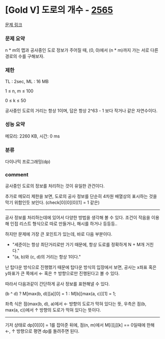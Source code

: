 
# [Gold V] 도로의 개수 - [2565](https://www.acmicpc.net/problem/1577)

[문제 링크](https://www.acmicpc.net/problem/1577)

### 문제 요약

<p> n * m의 맵과 공사중인 도로 정보가 주어질 때, (0, 0)에서 (n * m)까지 가는 서로 다른 경로의 수를 구해보자. </p>

### 제한

TL : 2sec, ML : 16 MB

1 ≤ n, m ≤ 100

0 ≤ k ≤ 50

공사중인 도로의 거리는 항상 1이며, 답은 항상 2^63 - 1 보다 작거나 같은 자연수이다.

### 성능 요약

메모리: 2260 KB, 시간: 0 ms

### 분류

다이나믹 프로그래밍(dp)

### comment

공사중인 도로의 정보를 처리하는 것이 유일한 관건이다.

추가로 메모리 제한을 보면, 도로의 공사 정보를 단순히 4차원 배열상의 표시하는 것을 막기 위함인듯 보인다. (check[0][0][0][1] = 1 같은)

-----------------------------------------------------------------------------------------------------------------------------------------------------------------------

공사 정보를 처리하는데에 있어서 다양한 방법을 생각해 볼 수 있다. 조건이 작음을 이용해 인접 리스트 형식으로 따로 만들거나, 해시를 하거나 등등등..

하지만 문제에 가장 큰 포인트가 있는데, 바로 다음 부분이다.

* "세준이는 항상 최단거리로만 가기 때문에, 항상 도로를 정확하게 N + M개 거친다."
* "(a, b)와 (c, d)의 거리는 항상 1이다."

난 탑다운 방식으로 진행했기 때문에 탑다운 방식의 입장에서 보면, 공사는 x좌표 혹은 y좌표가 큰 쪽에서 ← 혹은 ↑ 방향으로만 진행된다고 볼 수 있다.

따라서 다음과같이 간단하게 공사 정보를 표현해낼 수 있다.

(b ^ d) ? M[max(b, d)][a][0] = 1 : M[b][max(a, c)][1] = 1;

좌측 식은 점(max(b, d), a)에서 ← 방향의 도로가 막혀 있다는 뜻, 우측은 점(b, max(a, c))에서 ↑ 방향의 도로가 막혀 있다는 뜻이다.

-----------------------------------------------------------------------------------------------------------------------------------------------------------------------

기저 상태로 dp[0][0] = 1를 잡아준 뒤에, 점(n, m)에서 M[i][j][k] == 0일때에 한해 ←, ↑ 방향으로 평면 dp를 돌려주면 된다.
